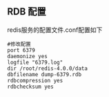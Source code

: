 ## RDB 配置

redis服务的配置文件.conf配置如下

```properties
#修改配置
port 6379
daemonize yes
logfile "6379.log"
dir /root/redis-4.0.0/data
dbfilename dump-6379.rdb
rdbcompression yes
rdbchecksum yes

```

